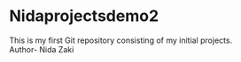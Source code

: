 # Nidaprojectsdemo2
This is my first Git repository consisting of my initial projects.
<br>
Author- Nida Zaki
</br>

